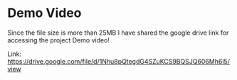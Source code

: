 # Demo Video
Since the file size is more than 25MB I have shared the google drive link for accessing the project Demo video!

Link: 
https://drive.google.com/file/d/1Nhu8pQtegdG4SZuKCS9BQSJQ606Mh6l5/view
